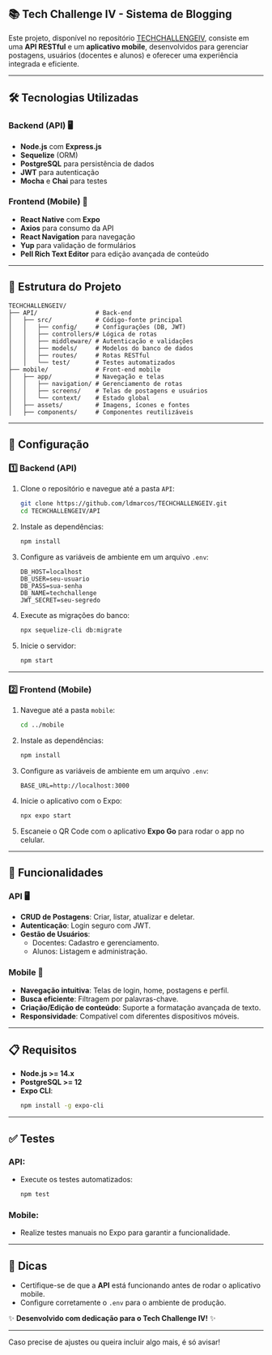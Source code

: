 ## 📚 **Tech Challenge IV - Sistema de Blogging**

Este projeto, disponível no repositório [TECHCHALLENGEIV](https://github.com/ldmarcos/TECHCHALLENGEIV), consiste em uma **API RESTful** e um **aplicativo mobile**, desenvolvidos para gerenciar postagens, usuários (docentes e alunos) e oferecer uma experiência integrada e eficiente.

---

## 🛠️ **Tecnologias Utilizadas**

### **Backend (API)** 🖥️
- **Node.js** com **Express.js**
- **Sequelize** (ORM)
- **PostgreSQL** para persistência de dados
- **JWT** para autenticação
- **Mocha** e **Chai** para testes

### **Frontend (Mobile)** 📱
- **React Native** com **Expo**
- **Axios** para consumo da API
- **React Navigation** para navegação
- **Yup** para validação de formulários
- **Pell Rich Text Editor** para edição avançada de conteúdo

---

## 📂 **Estrutura do Projeto**

```plaintext
TECHCHALLENGEIV/
├── API/                # Back-end
│   ├── src/            # Código-fonte principal
│   │   ├── config/     # Configurações (DB, JWT)
│   │   ├── controllers/# Lógica de rotas
│   │   ├── middleware/ # Autenticação e validações
│   │   ├── models/     # Modelos do banco de dados
│   │   ├── routes/     # Rotas RESTful
│   │   └── test/       # Testes automatizados
├── mobile/             # Front-end mobile
│   ├── app/            # Navegação e telas
│   │   ├── navigation/ # Gerenciamento de rotas
│   │   ├── screens/    # Telas de postagens e usuários
│   │   └── context/    # Estado global
│   ├── assets/         # Imagens, ícones e fontes
│   ├── components/     # Componentes reutilizáveis
```

---

## 🚀 **Configuração**

### **1️⃣ Backend (API)**
1. Clone o repositório e navegue até a pasta `API`:
   ```bash
   git clone https://github.com/ldmarcos/TECHCHALLENGEIV.git
   cd TECHCHALLENGEIV/API
   ```

2. Instale as dependências:
   ```bash
   npm install
   ```

3. Configure as variáveis de ambiente em um arquivo `.env`:
   ```plaintext
   DB_HOST=localhost
   DB_USER=seu-usuario
   DB_PASS=sua-senha
   DB_NAME=techchallenge
   JWT_SECRET=seu-segredo
   ```

4. Execute as migrações do banco:
   ```bash
   npx sequelize-cli db:migrate
   ```

5. Inicie o servidor:
   ```bash
   npm start
   ```

---

### **2️⃣ Frontend (Mobile)**
1. Navegue até a pasta `mobile`:
   ```bash
   cd ../mobile
   ```

2. Instale as dependências:
   ```bash
   npm install
   ```

3. Configure as variáveis de ambiente em um arquivo `.env`:
   ```plaintext
   BASE_URL=http://localhost:3000
   ```

4. Inicie o aplicativo com o Expo:
   ```bash
   npx expo start
   ```

5. Escaneie o QR Code com o aplicativo **Expo Go** para rodar o app no celular.

---

## 🌟 **Funcionalidades**

### **API** 🖥️
- **CRUD de Postagens**: Criar, listar, atualizar e deletar.
- **Autenticação**: Login seguro com JWT.
- **Gestão de Usuários**:
  - Docentes: Cadastro e gerenciamento.
  - Alunos: Listagem e administração.

### **Mobile** 📱
- **Navegação intuitiva**: Telas de login, home, postagens e perfil.
- **Busca eficiente**: Filtragem por palavras-chave.
- **Criação/Edição de conteúdo**: Suporte a formatação avançada de texto.
- **Responsividade**: Compatível com diferentes dispositivos móveis.

---

## 📋 **Requisitos**

- **Node.js >= 14.x**
- **PostgreSQL >= 12**
- **Expo CLI**:
  ```bash
  npm install -g expo-cli
  ```

---

## ✅ **Testes**

### **API:**
- Execute os testes automatizados:
  ```bash
  npm test
  ```

### **Mobile:**
- Realize testes manuais no Expo para garantir a funcionalidade.

---

## 📌 **Dicas**
- Certifique-se de que a **API** está funcionando antes de rodar o aplicativo mobile.
- Configure corretamente o `.env` para o ambiente de produção.

✨ **Desenvolvido com dedicação para o Tech Challenge IV!** ✨

---

Caso precise de ajustes ou queira incluir algo mais, é só avisar!
